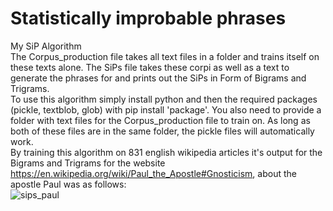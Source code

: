 # Statistically improbable phrases
My SiP Algorithm  
The Corpus_production file takes all text files in a folder and trains itself on these texts alone. 
The SiPs file takes these corpi as well as a text to generate the phrases for and prints out the SiPs in Form of
Bigrams and Trigrams.  
To use this algorithm simply install python and then the required packages (pickle, textblob, glob) 
with pip install 'package'. You also need to provide a folder with text files for the Corpus_production 
file to train on. As long as both of these files are in the same folder, the pickle files will 
automatically work.  
By training this algorithm on 831 english wikipedia articles it's output for the Bigrams 
and Trigrams for the website https://en.wikipedia.org/wiki/Paul_the_Apostle#Gnosticism, about the apostle 
Paul was as follows:  
![sips_paul](https://user-images.githubusercontent.com/87315965/126150188-f01f3a8b-033b-4f42-8eb4-d639e413d8eb.JPG)

